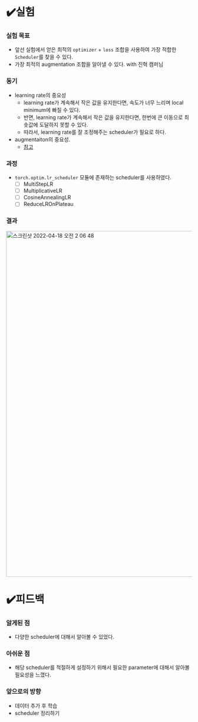 # ✔️실험
### 실험 목표

- 앞선 실험에서 얻은 최적의 `optimizer` + `loss` 조합을 사용하여 가장 적합한 `Scheduler`를 찾을 수 있다.
- 가장 최적의 augmentation 조합을 알아낼 수 있다. with 진혁 캠퍼님

### 동기

- learning rate의 중요성
  - learning rate가 계속해서 작은 값을 유지한다면, 속도가 너무 느리며 local minimum에 빠질 수 있다.
  - 반면, learning rate가 계속해서 작은 값을 유지한다면, 한번에 큰 이동으로 최솟값에 도달하지 못할 수 있다.
  - 따라서, learning rate를 잘 조정해주는 scheduler가 필요로 하다.
- augmentaiton의 중요성.  
  - [참고](https://arxiv.org/pdf/2108.06949.pdf)


### 과정

- `torch.optim.lr_scheduler` 모듈에 존재하는  scheduler를 사용하였다.
  - [ ] MultiStepLR
  - [ ] MultiplicativeLR
  - [ ] CosineAnnealingLR
  - [ ] ReduceLROnPlateau

### 결과
<img width="938" alt="스크린샷 2022-04-18 오전 2 06 48" src="https://user-images.githubusercontent.com/57162812/163724993-e3e20cf4-13fb-4b8d-ace9-84bb014b0671.png">

# ✔️피드백
### 알게된 점
- 다양한 scheduler에 대해서 알아볼 수 있었다.
### 아쉬운 점
- 해당 scheduler를 적절하게 설정하기 위해서 필요한 parameter에 대해서 알아볼 필요성을 느꼈다.
### 앞으로의 방향

- 데이터 추가 후 학습
- scheduler 정리하기



